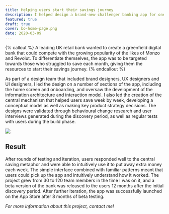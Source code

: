 ```yaml
---
title: Helping users start their savings journey
description: I helped design a brand-new challenger banking app for one of the UK’s best-known financial brands. 
featured: true
draft: true
cover: bo-home-page.png
date: 2020-03-09
---
```


{% callout %} 
A leading UK retail bank wanted to create a greenfield digital bank that could compete with the growing popularity of the likes of Monzo and Revolut. To differentiate themselves, the app was to be targeted towards those who struggled to save each month, giving them the resources to start their savings journey.
{% endcallout %} 

As part of a design team that included brand designers, UX designers and UI designers, I led the design on a number of sections of the app, including the home screen and onboarding, and oversaw the development of the information architecture and interaction model. I also led the creation of the central mechanism that helped users save week by week, developing a conceptual model as well as making key product strategy decisions. The designs were validated through behavioural change research and user interviews generated during the discovery period, as well as regular tests with users during the build phase.

![](https://cdn-images-1.medium.com/max/2000/1*djm02id1QPc-F4r-jnbQbg.jpeg)

## Result
After rounds of testing and iteration, users responded well to the central saving metaphor and were able to intuitively use it to put away extra money each week. The simple interface combined with familiar patterns meant that users could pick up the app and intuitively understand how it worked. The project grew from 30 to 120 team members in the time I was on it, and a beta version of the bank was released to the users 12 months after the initial discovery period. After further iteration, the app was successfully launched on the App Store after 8 months of beta testing.

*For more information about this project, contact me!*

